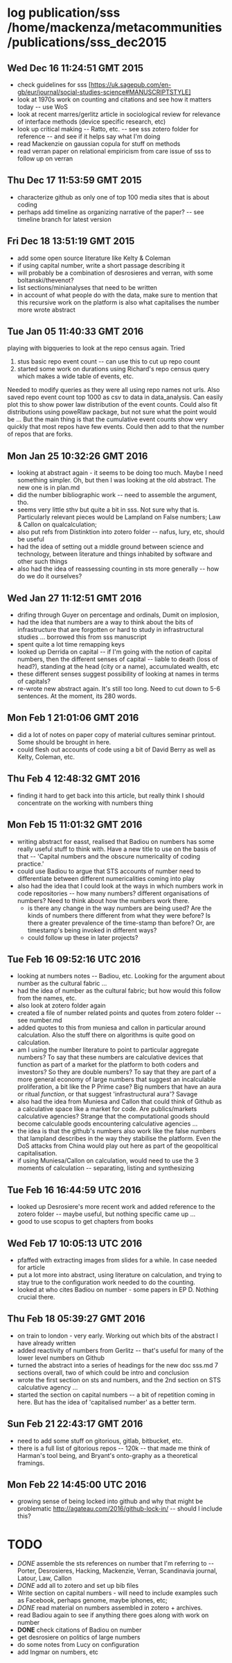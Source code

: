 
# log publication/sss /home/mackenza/metacommunities/publications/sss_dec2015


## Wed Dec 16 11:24:51 GMT 2015

- check guidelines for sss [https://uk.sagepub.com/en-gb/eur/journal/social-studies-science#MANUSCRIPTSTYLE]
- look at 1970s work on counting and citations and see how it matters today -- use WoS
- look at recent marres/gerlitz article in sociological review for relevance of interface methods (device specific research, etc)
- look up critical making -- Ratto, etc. -- see sss zotero folder for reference -- and see if it helps say what I'm doing
- read Mackenzie on gaussian copula for stuff on methods
- read verran paper on relational empiricism from care issue of sss to follow up on verran

## Thu Dec 17 11:53:59 GMT 2015

- characterize github as only one of top 100 media sites that is about coding
- perhaps add timeline as organizing narrative of the paper? -- see timeline branch for latest version


## Fri Dec 18 13:51:19 GMT 2015

- add some open source literature like Kelty & Coleman
- if using capital number, write a short passage describing it
- will probably be a combination of desrosieres and verran, with some boltanski/thevenot?
- list sections/minianalyses that need to be written
- in account of what people do with the data, make sure to mention that this recursive work on the platform is also what capitalises the number more
wrote abstract

## Tue Jan 05 11:40:33 GMT 2016

playing with bigqueries to look at the repo census again. Tried
1. stus basic repo event count -- can use this to cut up repo count
2. started some work on durations using Richard's repo census query which makes a wide table of events, etc. 

Needed to modify queries as they were all using repo names not urls. 
Also saved repo event count  top 1000  as csv to data in data_analysis. Can easily plot this to show power law distribution of the event counts. Could also fit distributions using poweRlaw package, but not sure what the point would be ... But the main thing is that the cumulative event counts show very quickly that most repos have few events. 
Could then add to that the number of repos that are forks. 


## Mon Jan 25 10:32:26 GMT 2016

- looking at abstract again - it seems to be doing too much. Maybe I need something simpler. Oh, but then I was looking at the old abstract. The new one is in plan.md 
- did the number bibliographic work -- need to assemble the argument, tho. 
- seems very little sthv but quite a bit in sss. Not sure why that is. Particularly relevant pieces would be Lampland on False numbers; Law & Callon on qualcalculation; 
- also put refs from Distinktion into zotero folder -- nafus, lury, etc, should be useful
- had the idea of setting out a middle ground between science and technology, between literature and things inhabited by software and other such things
- also had the idea of reassessing counting in sts more generally -- how do we do it ourselves?


## Wed Jan 27 11:12:51 GMT 2016

- drifing through Guyer on percentage and ordinals, Dumit on implosion, 
- had the idea that numbers are a way to think about the bits of infrastructure that are forgotten or hard to study in infrastructural studies ... borrowed this from sss manuscript
- spent quite a lot time remapping keys
- looked up Derrida on capital -- if I'm going with the notion of capital numbers, then the different senses of capital -- liable to death (loss of head?), standing at the head (city or a name), accumulated wealth, etc
- these different senses suggest possibility of looking at names in terms of capitals?
- re-wrote new abstract again. It's still too long. Need to cut down to 5-6 sentences. At the moment, its 280 words.

## Mon Feb  1 21:01:06 GMT 2016
- did a lot of notes on paper copy of material cultures seminar printout. Some should be brought in here. 
- could flesh out accounts of code using a bit of David Berry as well as Kelty, Coleman, etc. 

## Thu Feb  4 12:48:32 GMT 2016
- finding it hard to get back into this article, but really think I should concentrate on the working with numbers thing

## Mon Feb 15 11:01:32 GMT 2016

- writing abstract for easst, realised that Badiou on numbers has some really useful stuff to think with. Have a new title to use on the basis of that -- 'Capital numbers and the obscure numericality of coding practice.'
- could use Badiou to argue that STS accounts of number need to differentiate between different numericalities coming into play
- also had the idea that I could look at the ways in which numbers work in code repositories -- how many numbers? different organisations of numbers? Need to think about how the numbers work there.
    - is there any change in the way numbers are being used? Are the kinds of numbers there different from what they were before? Is there a greater prevalence of the time-stamp than before? Or, are timestamp's being invoked in different ways? 
    - could follow up these in later projects?

## Tue Feb 16 09:52:16 UTC 2016

- looking at numbers notes -- Badiou, etc. Looking for the argument about number as the cultural fabric ... 
- had the idea of number as the cultural fabric; but how would this follow from the names, etc. 
- also look at zotero folder again 
- created a file of number related points and quotes from zotero folder -- see number.md
- added quotes to this from muniesa and callon in particular around calculation. Also the stuff there on algorithms is quite good on calculation. 
- am I using the number literature to point to particular aggregate numbers? To say that these numbers are calculative devices that function as  part of a market for the platform to both coders and investors? So they are double numbers? To say that they are part of a more general economy of large numbers that suggest an incalculable proliferation, a bit like the P Prime case? Big numbers that have an aura or ritual *function*, or that suggest 'infrastructural aura'? Savage 
- also had the idea from Muniesa and Callon that could think of Github as a calculative space like a market for code. Are publics/markets calculative agencies? Strange that the computational goods should become calculable goods encountering calculative agencies ... 
- the idea is that the github's numbers also work like the false numbers that lampland describes in the way they stabilise the platform. Even the DoS attacks from China would play out here as part of the geopolitical capitalisation. 
- if using Muniesa/Callon on calculation, would need to use the 3 moments of calculation -- separating, listing and synthesizing


## Tue Feb 16 16:44:59 UTC 2016

- looked up Desrosiere's more recent work and added reference to the zotero folder -- maybe useful, but nothing specific came up ... 
- good to use scopus to get chapters from books

## Wed Feb 17 10:05:13 UTC 2016
- pfaffed with extracting images from slides for a while. In case needed for article
- put a lot more into abstract, using literature on calculation, and trying to stay true to the configuration work needed to do the counting. 
- looked at who cites Badiou on number - some papers in EP D. Nothing crucial there. 


## Thu Feb 18 05:39:27 GMT 2016

- on train to london - very early. Working out which bits of the abstract I have already written
- added reactivity of numbers from Gerlitz -- that's useful for many of the lower level numbers on Github
- turned the abstract into a series of headings for the new doc sss.md 7 sections overall, two of which could be intro and conclusion
- wrote the first section on sts and numbers, and the 2nd section on STS calculative agency ... 
- started the section on capital numbers -- a bit of repetition coming in here. But has the idea of 'capitalised number' as a better term. 

## Sun Feb 21 22:43:17 GMT 2016

- need to add some stuff on gitorious, gitlab, bitbucket, etc.
- there is a full list of gitorious repos -- 120k -- that made me think of Harman's tool being, and Bryant's onto-graphy as a theoretical framings. 

## Mon Feb 22 14:45:00 UTC 2016

- growing sense of being locked into github and why that might be problematic http://agateau.com/2016/github-lock-in/ -- should I include this?

# TODO

- *DONE* assemble the sts references on number that I'm referring to -- Porter, Desrosieres, Hacking, Mackenzie, Verran, Scandinavia journal, Latour, Law, Callon
- *DONE* add all to zotero and set up bib files 
- Write section on capital numbers - will need to include examples such as Facebook, perhaps genome, maybe iphones, etc;
- *DONE* read material on numbers assembled in zotero + archives.
- read Badiou again to see if anything there goes along with work on number
- **DONE** check citations of Badiou on number
- get desrosiere on politics of large numbers
- do some notes from Lucy on configuration
- add Ingmar on numbers, etc
